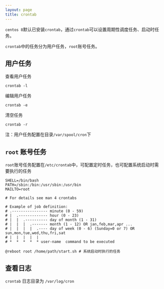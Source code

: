 ```yaml
---
layout: page
title: crontab
---
```


`centos 8`默认已安装`crontab`，通过`crontab`可以设置周期性调度任务、启动时任务。

`crontab`中的任务分为用户任务，`root`账号任务。

## 用户任务

查看用户任务
```shell
crontab -l
```

编辑用户任务
```shell
crontab -e
```

清空任务
```shell
crontab -r
```

注：用户任务配置在目录`/var/spool/cron`下


## `root` 账号任务
`root`账号任务配置在`/etc/crontab`中，可配置定时任务，也可配置系统启动时需要执行的任务

```shell
SHELL=/bin/bash
PATH=/sbin:/bin:/usr/sbin:/usr/bin
MAILTO=root

# For details see man 4 crontabs

# Example of job definition:
# .---------------- minute (0 - 59)
# |  .------------- hour (0 - 23)
# |  |  .---------- day of month (1 - 31)
# |  |  |  .------- month (1 - 12) OR jan,feb,mar,apr ...
# |  |  |  |  .---- day of week (0 - 6) (Sunday=0 or 7) OR sun,mon,tue,wed,thu,fri,sat
# |  |  |  |  |
# *  *  *  *  * user-name  command to be executed

@reboot root /home/path/start.sh # 系统启动时执行的任务
```

## 查看日志

`crontab` 日志目录为 `/var/log/cron`



